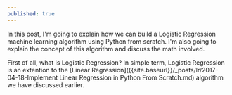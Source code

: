 ```yaml
---
published: true
---
```

In this post, I'm going to explain how we can build a Logistic Regression machine learning algorithm using Python from scratch. I'm also going to explain the concept of this algorithm and discuss the math involved.

First of all, what is Logistic Regression? In simple term, Logistic Regression is an extention to the [Linear Regression]({{site.baseurl}}/_posts/lr/2017-04-18-Implement Linear Regression in Python From Scratch.md) algorithm we have discussed earlier.
